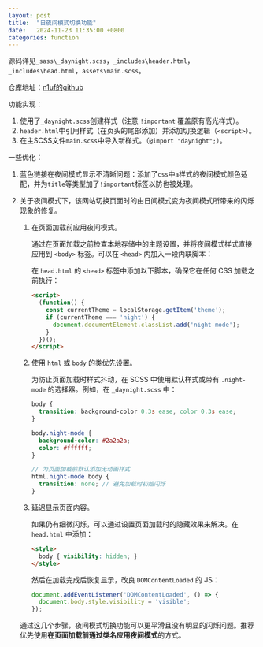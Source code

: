 ```yaml
---
layout: post
title:  "日夜间模式切换功能"
date:   2024-11-23 11:35:00 +0800
categories: function
---
```


源码详见`_sass\_daynight.scss`，`_includes\header.html`，`_includes\head.html`，`assets\main.scss`。

仓库地址：[n1uf的github](https://github.com/n1uf/n1uf.github.io)

功能实现：

1. 使用了`_daynight.scss`创建样式（注意 `!important` 覆盖原有高光样式）。
2. `header.html`中引用样式（在页头的尾部添加）并添加切换逻辑（`<script>`）。
3. 在主SCSS文件`main.scss`中导入新样式。（`@import "daynight";`）。

一些优化：

1. 蓝色链接在夜间模式显示不清晰问题：添加了`css`中`a`样式的夜间模式颜色适配，并为`title`等类型加了`!important`标签以防也被处理。

2. 关于夜间模式下，该网站切换页面时的由日间模式变为夜间模式所带来的闪烁现象的修复。
   1. 在页面加载前应用夜间模式。
   
      通过在页面加载之前检查本地存储中的主题设置，并将夜间模式样式直接应用到 `<body>` 标签。可以在 `<head>` 内加入一段内联脚本：
   
      在 `head.html` 的 `<head>` 标签中添加以下脚本，确保它在任何 CSS 加载之前执行：
   
      ```html
      <script>
        (function() {
          const currentTheme = localStorage.getItem('theme');
          if (currentTheme === 'night') {
            document.documentElement.classList.add('night-mode');
          }
        })();
      </script>
      ```
   
   2. 使用 `html` 或 `body` 的类优先设置。
   
      为防止页面加载时样式抖动，在 SCSS 中使用默认样式或带有 `.night-mode` 的选择器。例如，在 `_daynight.scss` 中：
   
      ```scss
      body {
        transition: background-color 0.3s ease, color 0.3s ease;
      }
      
      body.night-mode {
        background-color: #2a2a2a;
        color: #ffffff;
      }
      
      // 为页面加载前默认添加无动画样式
      html.night-mode body {
        transition: none; // 避免加载时初始闪烁
      }
      ```
   
   3. 延迟显示页面内容。
   
      如果仍有细微闪烁，可以通过设置页面加载时的隐藏效果来解决。在 `head.html` 中添加：
   
      ```html
      <style>
        body { visibility: hidden; }
      </style>
      ```
   
      然后在加载完成后恢复显示，改良 `DOMContentLoaded` 的 JS：
   
      ```js
      document.addEventListener('DOMContentLoaded', () => {
        document.body.style.visibility = 'visible';
      });
      ```
   
   通过这几个步骤，夜间模式切换功能可以更平滑且没有明显的闪烁问题。推荐优先使用**在页面加载前通过类名应用夜间模式**的方式。

